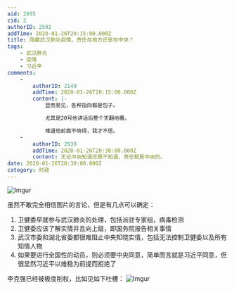 ```yaml
---
aid: 2695
cid: 2
authorID: 2592
addTime: 2020-01-26T20:15:00.000Z
title: 隐藏武汉肺炎疫情，责任在地方还是在中央？
tags:
    - 武汉肺炎
    - 疫情
    - 习近平
comments:
    -
        authorID: 2149
        addTime: 2020-01-26T20:15:00.000Z
        content: |-
            显而易见，各种指向都是包子。

            尤其是20号他讲话后整个天翻地覆。

            难道他前面不晓得，我才不信。
    -
        authorID: 2939
        addTime: 2020-01-26T20:30:00.000Z
        content: 无论中央知道还是不知道，责任都是中央的。
date: 2020-01-26T20:30:00.000Z
category: 时政
---
```


![Imgur](https://i.imgur.com/ZLGR89j.jpg)

虽然不敢完全相信图片的言论，但是有几点可以确定：

1.  卫健委早就参与武汉肺炎的处理，包括派驻专家组，病毒检测
2.  卫健委应该了解实情并且向上级，即国务院报告相关事情
3.  武汉市委和湖北省委都很难阻止中央知晓实情，包括无法控制卫健委以及所有知情人物
4.  如果要进行全国性的动员，则必须要中央同意，简单而言就是习近平同意，但很显然习近平以维稳为前提而拒绝了

李克强已经被极度削权，比如见如下吐槽： ![Imgur](https://i.imgur.com/N49Yj8J.jpg)

